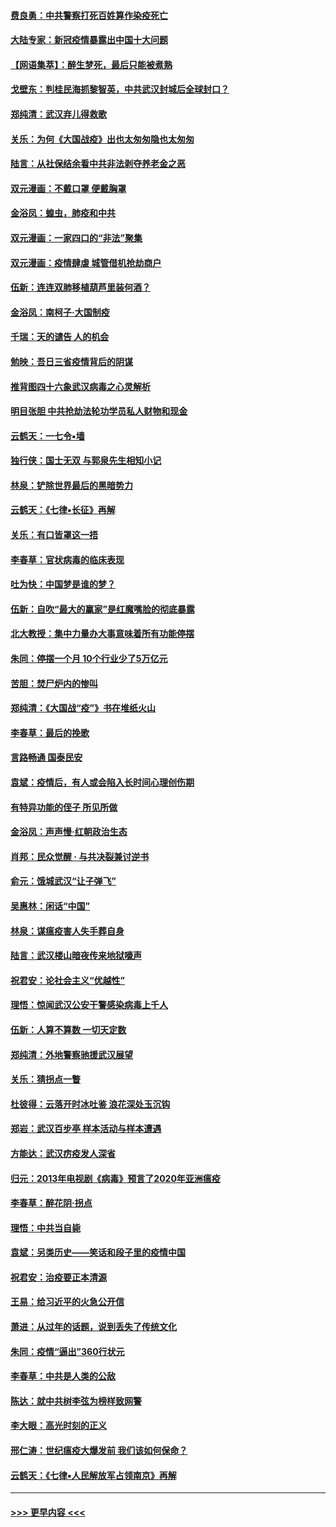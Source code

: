 #### [费良勇：中共警察打死百姓算作染疫死亡](../pages/nsc993/n11919264.md?t=03062032) 
#### [大陆专家：新冠疫情暴露出中国十大问题](../pages/nsc993/n11919187.md?t=03062032) 
#### [【网语集萃】：醉生梦死，最后只能被煮熟](../pages/nsc993/n11918994.md?t=03062032) 
#### [戈壁东：判桂民海抓黎智英，中共武汉封城后全球封口？](../pages/nsc993/n11917982.md?t=03062032) 
#### [郑纯清：武汉弃儿得救歌](../pages/nsc993/n11917881.md?t=03062032) 
#### [关乐：为何《大国战疫》出也太匆匆隐也太匆匆](../pages/nsc993/n11917792.md?t=03062032) 
#### [陆言：从社保结余看中共非法剥夺养老金之恶](../pages/nsc993/n11917084.md?t=03062032) 
#### [双元漫画：不戴口罩 便戴胸罩](../pages/nsc993/n11916447.md?t=03062032) 
#### [金浴凤：蝗虫，肺疫和中共](../pages/nsc993/n11916904.md?t=03062032) 
#### [双元漫画：一家四口的“非法”聚集](../pages/nsc993/n11916378.md?t=03062032) 
#### [双元漫画：疫情肆虐 城管借机抢劫商户](../pages/nsc993/n11916310.md?t=03062032) 
#### [伍新：连连双肺移植葫芦里装何酒？](../pages/nsc993/n11913667.md?t=03062032) 
#### [金浴凤：南柯子·大国制疫](../pages/nsc993/n11913657.md?t=03062032) 
#### [千瑞：天的谴告  人的机会](../pages/nsc993/n11913309.md?t=03062032) 
#### [勉映：吾日三省疫情背后的阴谋](../pages/nsc993/n11913079.md?t=03062032) 
#### [推背图四十六象武汉病毒之心灵解析](../pages/nsc993/n11911761.md?t=03062032) 
#### [明目张胆 中共抢劫法轮功学员私人财物和现金](../pages/nsc993/n11910262.md?t=03062032) 
#### [云鹤天：一七令▪墙](../pages/nsc993/n11910627.md?t=03062032) 
#### [独行侠：国士无双 与郭泉先生相知小记](../pages/nsc993/n11910613.md?t=03062032) 
#### [林泉：铲除世界最后的黑暗势力](../pages/nsc993/n11909320.md?t=03062032) 
#### [云鹤天：《七律▪长征》再解](../pages/nsc993/n11909327.md?t=03062032) 
#### [关乐：有口皆罩这一捂](../pages/nsc993/n11908393.md?t=03062032) 
#### [李春草：官状病毒的临床表现](../pages/nsc993/n11908339.md?t=03062032) 
#### [吐为快：中国梦是谁的梦？](../pages/nsc993/n11906564.md?t=03062032) 
#### [伍新：自吹“最大的赢家”是红魔嘴脸的彻底暴露](../pages/nsc993/n11906407.md?t=03062032) 
#### [北大教授：集中力量办大事意味着所有功能停摆](../pages/nsc993/n11904800.md?t=03062032) 
#### [朱同：停摆一个月 10个行业少了5万亿元](../pages/nsc993/n11904498.md?t=03062032) 
#### [苦胆：焚尸炉内的惨叫](../pages/nsc993/n11904479.md?t=03062032) 
#### [郑纯清：《大国战“疫”》书在堆纸火山](../pages/nsc993/n11904450.md?t=03062032) 
#### [李春草：最后的挽歌](../pages/nsc993/n11904441.md?t=03062032) 
#### [言路畅通 国泰民安](../pages/nsc993/n11904222.md?t=03062032) 
#### [袁斌：疫情后，有人或会陷入长时间心理创伤期](../pages/nsc993/n11901514.md?t=03062032) 
#### [有特异功能的侄子 所见所做](../pages/nsc993/n11901154.md?t=03062032) 
#### [金浴凤：声声慢‧红朝政治生态](../pages/nsc993/n11899553.md?t=03062032) 
#### [肖邦：民众觉醒 · 与共决裂兼讨逆书](../pages/nsc993/n11898435.md?t=03062032) 
#### [俞元：饿城武汉“让子弹飞”](../pages/nsc993/n11898344.md?t=03062032) 
#### [吴惠林：闲话“中国”](../pages/nsc993/n11898182.md?t=03062032) 
#### [林泉：谋瘟疫害人失手葬自身](../pages/nsc993/n11897892.md?t=03062032) 
#### [陆言：武汉楼山暗夜传来地狱嚎声](../pages/nsc993/n11897033.md?t=03062032) 
#### [祝君安：论社会主义“优越性”](../pages/nsc993/n11897005.md?t=03062032) 
#### [理悟：惊闻武汉公安干警感染病毒上千人](../pages/nsc993/n11896947.md?t=03062032) 
#### [伍新：人算不算数 一切天定数](../pages/nsc993/n11893372.md?t=03062032) 
#### [郑纯清：外地警察驰援武汉展望](../pages/nsc993/n11893115.md?t=03062032) 
#### [关乐：猜拐点一瞥](../pages/nsc993/n11893020.md?t=03062032) 
#### [杜彼得：云落开时冰吐鉴 浪花深处玉沉钩](../pages/nsc993/n11892107.md?t=03062032) 
#### [郑岩：武汉百步亭 样本活动与样本遭遇](../pages/nsc993/n11892310.md?t=03062032) 
#### [方能达：武汉疠疫发人深省](../pages/nsc993/n11891376.md?t=03062032) 
#### [归元：2013年电视剧《病毒》预言了2020年亚洲瘟疫](../pages/nsc993/n11891126.md?t=03062032) 
#### [李春草：醉花阴·拐点](../pages/nsc993/n11890567.md?t=03062032) 
#### [理悟：中共当自毙](../pages/nsc993/n11890559.md?t=03062032) 
#### [袁斌：另类历史——笑话和段子里的疫情中国](../pages/nsc993/n11889243.md?t=03062032) 
#### [祝君安：治疫要正本清源](../pages/nsc993/n11889085.md?t=03062032) 
#### [王易：给习近平的火急公开信](../pages/nsc993/n11888225.md?t=03062032) 
#### [萧进：从过年的话题，说到丢失了传统文化](../pages/nsc993/n11887732.md?t=03062032) 
#### [朱同：疫情“逼出”360行状元](../pages/nsc993/n11887678.md?t=03062032) 
#### [李春草：中共是人类的公敌](../pages/nsc993/n11887656.md?t=03062032) 
#### [陈达：就中共树李弦为榜样致网警](../pages/nsc993/n11887625.md?t=03062032) 
#### [李大眼：高光时刻的正义](../pages/nsc993/n11887585.md?t=03062032) 
#### [邢仁涛：世纪瘟疫大爆发前 我们该如何保命？](../pages/nsc993/n11887535.md?t=03062032) 
#### [云鹤天：《七律▪人民解放军占领南京》再解](../pages/nsc993/n11887524.md?t=03062032) 

----
#### [ >>> 更早内容 <<< ](../indexes/nsc993-earlier.md)
